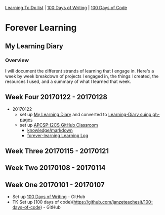 [Learning To Do list](./learning-to-do-list.md) | [100 Days of Writing](https://github.com/janzeteachesit/100-days-of-writing/blob/master/log.md) | [100 Days of Code](https://github.com/janzeteachesit/100-days-of-code/blob/master/log.md)

# Forever Learning

## My Learning Diary

### Overview

I will document the different strands of learning that I engage in. Here's a week by week breakdown of projects I engaged in, the things I created, the resources I used, and a summary of what I learned that week.

<!--
## Week One 20170101 - 20170107
links to 
* []()
-->

## Week Four 20170122 - 20170128
*  20170122
   * set up [My Learning Diary](https://github.com/janzeteachesit/forever-learning) and converted to [Learning-Diary suing gh-pages](https://janzeteachesit.github.io/Learning-Diary/)
   * set up [APCSP-I2CS GitHub Classroom](https://github.com/templetontitan/20162017-classroom-outline)
     * [knowledge/markdown](https://github.com/templetontitan/20162017-classroom-outline/blob/master/knowledge/markdown.md)
     * [forever-learning Learning Log](https://github.com/templetontitan/forever-learning)

## Week Three 20170115 - 20170121


## Week Two 20170108 - 20170114


## Week One 20170101 - 20170107
* Set up [100 Days of Writing](https://github.com/janzeteachesit/100-days-of-writing) - GitHub
* TK Set up [100 days of code)(https://github.com/janzeteachesit/100-days-of-code) - GitHub

